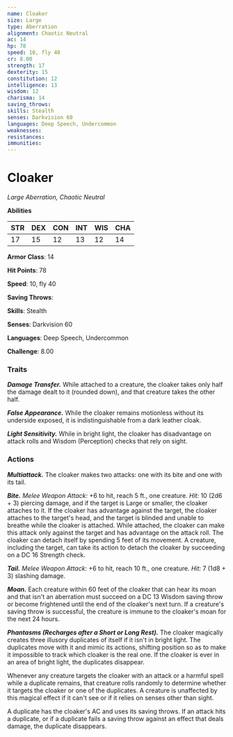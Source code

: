 ```yaml
---
name: Cloaker
size: Large
type: Aberration
alignment: Chaotic Neutral
ac: 14
hp: 78
speed: 10, fly 40
cr: 8.00
strength: 17
dexterity: 15
constitution: 12
intelligence: 13
wisdom: 12
charisma: 14
saving_throws: 
skills: Stealth
senses: Darkvision 60
languages: Deep Speech, Undercommon
weaknesses:
resistances:
immunities:
---
```


# Cloaker

*Large Aberration, Chaotic Neutral*

**Abilities**

| STR | DEX | CON | INT | WIS | CHA |
| --- | --- | --- | --- | --- | --- |
| 17 | 15 | 12 | 13 | 12 | 14 |

**Armor Class**: 14

**Hit Points**: 78

**Speed**: 10, fly 40

**Saving Throws**: 

**Skills**: Stealth

**Senses**: Darkvision 60

**Languages**: Deep Speech, Undercommon

**Challenge**: 8.00


### Traits
***Damage Transfer.*** While attached to a creature, the cloaker takes only half the damage dealt to it (rounded down), and that creature takes the other half. 

***False Appearance.*** While the cloaker remains motionless without its underside exposed, it is indistinguishable from a dark leather cloak. 

***Light Sensitivity.*** While in bright light, the cloaker has disadvantage on attack rolls and Wisdom (Perception) checks that rely on sight.

### Actions
***Multiattack.*** The cloaker makes two attacks: one with its bite and one with its tail. 

***Bite.*** *Melee Weapon Attack:* +6 to hit, reach 5 ft., one creature. *Hit:* 10 (2d6 + 3) piercing damage, and if the target is Large or smaller, the cloaker attaches to it. If the cloaker has advantage against the target, the cloaker attaches to the target's head, and the target is blinded and unable to breathe while the cloaker is attached. While attached, the cloaker can make this attack only against the target and has advantage on the attack roll. The cloaker can detach itself by spending 5 feet of its movement. A creature, including the target, can take its action to detach the cloaker by succeeding on a DC 16 Strength check. 

***Tail.*** *Melee Weapon Attack:* +6 to hit, reach 10 ft., one creature. *Hit:* 7 (1d8 + 3) slashing damage. 

***Moan.*** Each creature within 60 feet of the cloaker that can hear its moan and that isn't an aberration must succeed on a DC 13 Wisdom saving throw or become frightened until the end of the cloaker's next turn. If a creature's saving throw is successful, the creature is immune to the cloaker's moan for the next 24 hours. 

***Phantasms (Recharges after a Short or Long Rest).*** The cloaker magically creates three illusory duplicates of itself if it isn't in bright light. The duplicates move with it and mimic its actions, shifting position so as to make it impossible to track which cloaker is the real one. If the cloaker is ever in an area of bright light, the duplicates disappear.

Whenever any creature targets the cloaker with an attack or a harmful spell while a duplicate remains, that creature rolls randomly to determine whether it targets the cloaker or one of the duplicates. A creature is unaffected by this magical effect if it can't see or if it relies on senses other than sight.

A duplicate has the cloaker's AC and uses its saving throws. If an attack hits a duplicate, or if a duplicate fails a saving throw against an effect that deals damage, the duplicate disappears.
